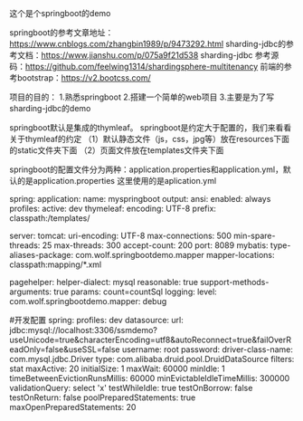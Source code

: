 这个是个springboot的demo

springboot的参考文章地址：https://www.cnblogs.com/zhangbin1989/p/9473292.html
sharding-jdbc的参考文档：https://www.jianshu.com/p/075a9f21d538
sharding-jdbc 参考源码：https://github.com/feelwing1314/shardingsphere-multitenancy
前端的参考bootstrap：https://v2.bootcss.com/

项目的目的：
1.熟悉springboot
2.搭建一个简单的web项目
3.主要是为了写sharding-jdbc的demo


springboot默认是集成的thymleaf。
springboot是约定大于配置的，我们来看看关于thymleaf的约定
（1）默认静态文件（js，css，jpg等）放在resources下面的static文件夹下面
（2）页面文件放在templates文件夹下面

springboot的配置文件分为两种：application.properties和application.yml，默认的是application.properties 这里使用的是aplication.yml


spring:
application:
name: myspringboot
output:
ansi:
enabled: always
profiles:
active: dev
thymeleaf:
encoding: UTF-8
prefix: classpath:/templates/

server:
tomcat:
uri-encoding: UTF-8
max-connections: 500
min-spare-threads: 25
max-threads: 300
accept-count: 200
port: 8089
mybatis:
type-aliases-package: com.wolf.springbootdemo.mapper
mapper-locations: classpath:mapping/*.xml

pagehelper:
helper-dialect: mysql
reasonable: true
support-methods-arguments: true
params: count=countSql
logging:
level:
com.wolf.springbootdemo.mapper: debug

#开发配置
spring:
profiles: dev
datasource:
url: jdbc:mysql://localhost:3306/ssmdemo?useUnicode=true&characterEncoding=utf8&autoReconnect=true&failOverReadOnly=false&useSSL=false
username: root
password:
driver-class-name: com.mysql.jdbc.Driver
type: com.alibaba.druid.pool.DruidDataSource
filters: stat
maxActive: 20
initialSize: 1
maxWait: 60000
minIdle: 1
timeBetweenEvictionRunsMillis: 60000
minEvictableIdleTimeMillis: 300000
validationQuery: select 'x'
testWhileIdle: true
testOnBorrow: false
testOnReturn: false
poolPreparedStatements: true
maxOpenPreparedStatements: 20

